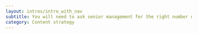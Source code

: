 ```yaml
---
layout: intros/intro_with_nav
subtitle: You will need to ask senior management for the right number of people to support and carry out your content improvement.
category: Content strategy
---
```



